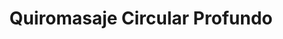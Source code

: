 ---
title: "Quiromasaje Circular Profundo"
url: /torrevieja/quiromasaje-circular-profundo/
shop: masaje
---